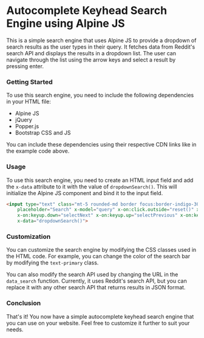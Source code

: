 # Autocomplete Keyhead Search Engine using Alpine JS

This is a simple search engine that uses Alpine JS to provide a dropdown of search results as the user types in their query. It fetches data from Reddit's search API and displays the results in a dropdown list. The user can navigate through the list using the arrow keys and select a result by pressing enter.

### Getting Started

To use this search engine, you need to include the following dependencies in your HTML file:

- Alpine JS
- jQuery
- Popper.js
- Bootstrap CSS and JS

You can include these dependencies using their respective CDN links like in the example code above.

### Usage

To use this search engine, you need to create an HTML input field and add the `x-data` attribute to it with the value of `dropdownSearch()`. This will initialize the Alpine JS component and bind it to the input field.

```html
<input type="text" class="mt-5 rounded-md border focus:border-indigo-300 w-full px-4 py-2"
    placeholder="Search" x-model="query" x-on:click.outside="reset()" x-on:keyup.escape="reset()"
    x-on:keyup.down="selectNext" x-on:keyup.up="selectPrevious" x-on:keyup.enter="goUrl()" autofocus
    x-data="dropdownSearch()">
```

### Customization

You can customize the search engine by modifying the CSS classes used in the HTML code. For example, you can change the color of the search bar by modifying the `text-primary` class.

You can also modify the search API used by changing the URL in the `data_search` function. Currently, it uses Reddit's search API, but you can replace it with any other search API that returns results in JSON format.

### Conclusion

That's it! You now have a simple autocomplete keyhead search engine that you can use on your website. Feel free to customize it further to suit your needs.
